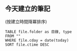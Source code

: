 ## 今天建立的筆記
(按建立時間降冪排序)
```dataview
TABLE file.folder as 目錄, type
FROM ""
WHERE file.cday = date(today)
SORT file.ctime DESC
```